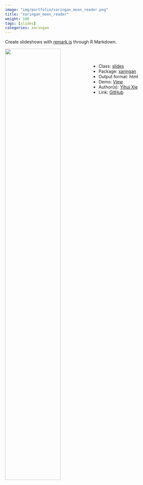 ```yaml
---
image: "img/portfolio/xaringan_moon_reader.png"
title: "xaringan_moon_reader"
weight: 100
tags: [slides]
categories: xaringan
---
```


Create slideshows with [remark.js](http://remarkjs.com/) through R Markdown.

<!--more-->

<p><a href="../../img/portfolio/xaringan_moon_reader.png"><img class = "jf-image-shadow" src="../../img/portfolio/xaringan_moon_reader.png" width="60%"  align="left"></a></p>

<br><br>

- Class: [slides](../../tags/slides)
- Package: [xaringan](xaringan)
- Output format: html
- Demo: [View](https://slides.yihui.org/2017-rmarkdown-UNL-Yihui-Xie.html)
- Author(s): [Yihui Xie](https://yihui.org/)
- Link: [GitHub](https://github.com/yihui/xaringan)



